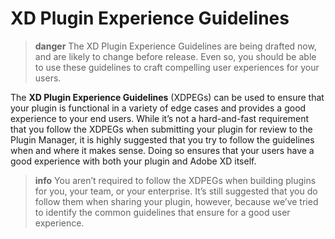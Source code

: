 # XD Plugin Experience Guidelines

> **danger**
> The XD Plugin Experience Guidelines are being drafted now, and are likely to change before release. Even so, you should be able to use these guidelines to craft compelling user experiences for your users.


The **XD Plugin Experience Guidelines** (XDPEGs) can be used to ensure that your plugin is functional in a variety of edge cases and provides a good experience to your end users. While it’s not a hard-and-fast requirement that you follow the XDPEGs when submitting your plugin for review to the Plugin Manager, it is highly suggested that you try to follow the guidelines when and where it makes sense. Doing so ensures that your users have a good experience with both your plugin and Adobe XD itself.

> **info**
> You aren’t required to follow the XDPEGs when building plugins for you, your team, or your enterprise. It’s still suggested that you do follow them when sharing your plugin, however, because we’ve tried to identify the common guidelines that ensure for a good user experience.